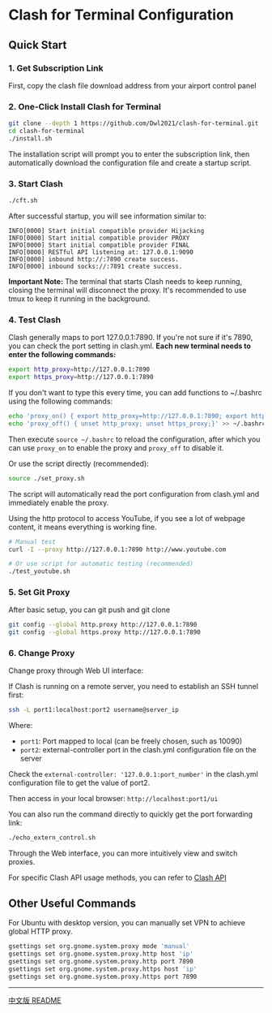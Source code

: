 # Clash for Terminal Configuration

## Quick Start

### 1. Get Subscription Link

First, copy the clash file download address from your airport control panel

### 2. One-Click Install Clash for Terminal

```bash
git clone --depth 1 https://github.com/Dwl2021/clash-for-terminal.git
cd clash-for-terminal
./install.sh
```

The installation script will prompt you to enter the subscription link, then automatically download the configuration file and create a startup script.

### 3. Start Clash

```bash
./cft.sh
```

After successful startup, you will see information similar to:

```
INFO[0000] Start initial compatible provider Hijacking  
INFO[0000] Start initial compatible provider PROXY      
INFO[0000] Start initial compatible provider FINAL      
INFO[0000] RESTful API listening at: 127.0.0.1:9090     
INFO[0000] inbound http://:7890 create success.         
INFO[0000] inbound socks://:7891 create success.  
```

**Important Note:** The terminal that starts Clash needs to keep running, closing the terminal will disconnect the proxy. It's recommended to use tmux to keep it running in the background.

### 4. Test Clash

Clash generally maps to port 127.0.0.1:7890. If you're not sure if it's 7890, you can check the port setting in clash.yml. **Each new terminal needs to enter the following commands:**

```bash
export http_proxy=http://127.0.0.1:7890
export https_proxy=http://127.0.0.1:7890
```

If you don't want to type this every time, you can add functions to ~/.bashrc using the following commands:

```bash
echo 'proxy_on() { export http_proxy=http://127.0.0.1:7890; export https_proxy=http://127.0.0.1:7890;}' >> ~/.bashrc
echo 'proxy_off() { unset http_proxy; unset https_proxy;}' >> ~/.bashrc
```

Then execute `source ~/.bashrc` to reload the configuration, after which you can use `proxy_on` to enable the proxy and `proxy_off` to disable it.

Or use the script directly (recommended):

```bash
source ./set_proxy.sh
```

The script will automatically read the port configuration from clash.yml and immediately enable the proxy.

Using the http protocol to access YouTube, if you see a lot of webpage content, it means everything is working fine.

```bash
# Manual test
curl -I --proxy http://127.0.0.1:7890 http://www.youtube.com

# Or use script for automatic testing (recommended)
./test_youtube.sh
```

### 5. Set Git Proxy

After basic setup, you can git push and git clone

```bash
git config --global http.proxy http://127.0.0.1:7890
git config --global https.proxy http://127.0.0.1:7890
```

### 6. Change Proxy

Change proxy through Web UI interface:

If Clash is running on a remote server, you need to establish an SSH tunnel first:

```bash
ssh -L port1:localhost:port2 username@server_ip
```

Where:
- `port1`: Port mapped to local (can be freely chosen, such as 10090)
- `port2`: external-controller port in the clash.yml configuration file on the server

Check the `external-controller: '127.0.0.1:port_number'` in the clash.yml configuration file to get the value of port2.

Then access in your local browser: `http://localhost:port1/ui`

You can also run the command directly to quickly get the port forwarding link:

```bash
./echo_extern_control.sh
```

Through the Web interface, you can more intuitively view and switch proxies.

For specific Clash API usage methods, you can refer to [Clash API](https://clash.wiki/runtime/external-controller.html)

## Other Useful Commands
For Ubuntu with desktop version, you can manually set VPN to achieve global HTTP proxy.

```bash
gsettings set org.gnome.system.proxy mode 'manual'
gsettings set org.gnome.system.proxy.http host 'ip'
gsettings set org.gnome.system.proxy.http port 7890
gsettings set org.gnome.system.proxy.https host 'ip'
gsettings set org.gnome.system.proxy.https port 7890
```

---

[中文版 README](README.md)
